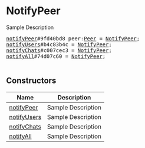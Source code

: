 # NotifyPeer

Sample Description

<pre>
<a href="../constructor/notifyPeer">notifyPeer</a>#9fd40bd8 peer:<a href="../type/Peer.md">Peer</a> = <a href="../type/NotifyPeer.md">NotifyPeer</a>;
<a href="../constructor/notifyUsers">notifyUsers</a>#b4c83b4c = <a href="../type/NotifyPeer.md">NotifyPeer</a>;
<a href="../constructor/notifyChats">notifyChats</a>#c007cec3 = <a href="../type/NotifyPeer.md">NotifyPeer</a>;
<a href="../constructor/notifyAll">notifyAll</a>#74d07c60 = <a href="../type/NotifyPeer.md">NotifyPeer</a>;

</pre>

## Constructors

| Name | Description |
|------|-------------|
| [notifyPeer](../constructor/notifyPeer.md) | Sample Description |
| [notifyUsers](../constructor/notifyUsers.md) | Sample Description |
| [notifyChats](../constructor/notifyChats.md) | Sample Description |
| [notifyAll](../constructor/notifyAll.md) | Sample Description |

